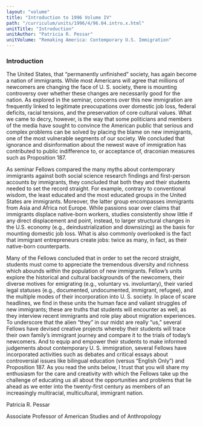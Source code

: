 ```yaml
---
layout: "volume"
title: "Introduction to 1996 Volume IV"
path: "/curriculum/units/1996/4/96.04.intro.x.html"
unitTitle: "Introduction"
unitAuthor: "Patricia R. Pessar"
unitVolume: "Remaking America: Contemporary U.S. Immigration"
---
```

<body>
<h3>
Introduction
</h3>
The United States, that “permanently unfinished” society, has again become a nation of immigrants. While most Americans will agree that millions of newcomers are changing the face of U. S. society, there is mounting controversy over whether these changes are necessarily good for the nation. As explored in the seminar, concerns over this new immigration are frequently linked to legitimate preocupations over domestic job loss, federal deficits, racial tensions, and the preservation of core cultural values. What we came to decry, however, is the way that some politicians and members of the media have sought to convince the American public that serious and complex problems can be solved by placing the blame on new immigrants, one of the most vulnerable segments of our society. We concluded that ignorance and disinformation about the newest wave of immigration has contributed to public indifference to, or acceptance of, draconian measures such as Proposition 187.
<p>
As seminar Fellows compared the many myths about contemporary immigrants against both social science research findings and first-person accounts by immigrants, they concluded that both they and their students needed to set the record straight. For example, contrary to conventional wisdom, the least educated and the most educated groups in the United States are immigrants. Moreover, the latter group encompasses immigrants from Asia and Africa not Europe. While passions soar over claims that immigrants displace native-born workers, studies consistently show little if any direct displacement and point, instead, to larger structural changes in the U.S. economy (e.g., deindustrialization and downsizing) as the basis for mounting domestic job loss. What is also commonly overlooked is the fact that immigrant entrepreneurs create jobs: twice as many, in fact, as their native-born counterparts.
</p>
<p>
Many of the Fellows concluded that in order to set the record straight, students must come to appreciate the tremendous diversity and richness which abounds within the population of new immigrants. Fellow’s units explore the historical and cultural backgrounds of the newcomers, their diverse motives for emigrating (e.g., voluntary vs. involuntary), their varied legal statuses (e.g., documented, undocumented, immigrant, refugee), and the multiple modes of their incorporation into U. S. society. In place of scare headlines, we find in these units the human face and valiant struggles of new immigrants; these are truths that students will encounter as well, as they interview recent immigrants and role play about migration experiences. To underscore that the alien “they” in our midst are really “us,” several Fellows have devised creative projects whereby their students will trace their own family’s immigrant journey and compare it to the trials of today’s newcomers. And to equip and empower their students to make informed judgements about contemporary U. S. immigration, several Fellows have incorporated activities such as debates and critical essays about controversial issues like bilingual education (versus “English Only”) and Proposition 187. As you read the units below, I trust that you will share my enthusiasm for the care and creativity with which the Fellows take up the challenge of educating us all about the opportunities and problems that lie ahead as we enter into the twenty-first century as members of an increasingly multiracial, multicultural, immigrant nation.
</p>
<p>
Patricia R. Pessar
</p>
<p>
Associate Professor of American Studies and of Anthropology
</p>
</body>